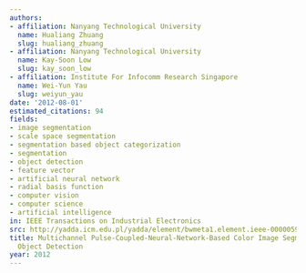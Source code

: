```yaml
---
authors:
- affiliation: Nanyang Technological University
  name: Hualiang Zhuang
  slug: hualiang_zhuang
- affiliation: Nanyang Technological University
  name: Kay-Soon Low
  slug: kay_soon_low
- affiliation: Institute For Infocomm Research Singapore
  name: Wei-Yun Yau
  slug: weiyun_yau
date: '2012-08-01'
estimated_citations: 94
fields:
- image segmentation
- scale space segmentation
- segmentation based object categorization
- segmentation
- object detection
- feature vector
- artificial neural network
- radial basis function
- computer vision
- computer science
- artificial intelligence
in: IEEE Transactions on Industrial Electronics
src: http://yadda.icm.edu.pl/yadda/element/bwmeta1.element.ieee-000005991960
title: Multichannel Pulse-Coupled-Neural-Network-Based Color Image Segmentation for
  Object Detection
year: 2012
---
```


